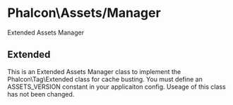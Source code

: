 # Phalcon\Assets/Manager

Extended Assets Manager

## Extended

This is an Extended Assets Manager class to implement the Phalcon\Tag\Extended class for cache busting. You must define an ASSETS_VERSION constant in your applicaiton config. Useage of this class has not been changed.

